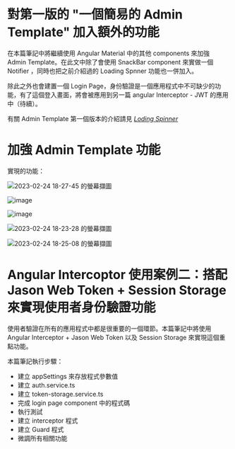 # 對第一版的 "一個簡易的 Admin Template" 加入額外的功能

在本篇筆記中將繼續使用 Angular Material 中的其他 components 來加強 Admin Template。在此文中除了會使用 SnackBar component 來實做一個 Notifier ，同時也把之前介紹過的 Loading Spnner 功能也一併加入。

除此之外也會建置一個 Login Page，身份驗證是一個應用程式中不可缺少的功能，有了這個登入畫面，將會被應用到另一篇 angular Interceptor - JWT 的應用中（待續）。

有關 Admin Template 第一個版本的介紹請見 *[Loding Spinner](https://calvinegs.github.io/posts/angular-intercoptor-loadingspinner)*

# 加強 Admin Template 功能

實現的功能：

![2023-02-24 18-27-45 的螢幕擷圖](https://user-images.githubusercontent.com/21993717/221155878-aab52fc2-df85-4c72-affe-7a9354531fb1.png)

![image](https://user-images.githubusercontent.com/21993717/221156012-14e07a08-0c83-470b-ba25-b553660968b1.png)

![image](https://user-images.githubusercontent.com/21993717/221141232-318e21f5-0c3f-4484-ba6c-654d373c23fa.png)

![2023-02-24 18-23-28 的螢幕擷圖](https://user-images.githubusercontent.com/21993717/221154856-54df2839-ff07-4ea1-b2b6-f6db2f61af11.png)


![2023-02-24 18-25-08 的螢幕擷圖](https://user-images.githubusercontent.com/21993717/221155236-52735b52-9b9b-4407-ba99-3e7ddb530108.png)

# Angular Intercoptor 使用案例二：搭配 Jason Web Token + Session Storage 來實現使用者身份驗證功能

使用者驗證在所有的應用程式中都是很重要的一個環節。本篇筆記中將使用 Angular Interceptor + Jason Web Token 以及 Session Storage 來實現這個重點功能。

本篇筆記執行步驟：

- 建立 appSettings 來存放程式參數值
- 建立 auth.service.ts
- 建立 token-storage.service.ts
- 完成 login page component 中的程式碼
- 執行測試
- 建立 interceptor 程式
- 建立 Guard 程式
- 微調所有相關功能
